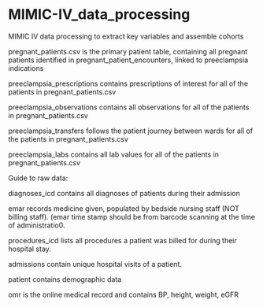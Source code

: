 # MIMIC-IV_data_processing
MIMIC IV data processing to extract key variables and assemble cohorts

pregnant_patients.csv is the primary patient table, containing all pregnant patients identified in pregnant_patient_encounters, linked to preeclampsia indications

preeclampsia_prescriptions contains prescriptions of interest for all of the patients in pregnant_patients.csv

preeclampsia_observations contains all observations for all of the patients in pregnant_patients.csv

preeclampsia_transfers follows the patient journey between wards for all of the patients in pregnant_patients.csv

preeclampsia_labs contains all lab values for all of the patients in pregnant_patients.csv


Guide to raw data:

diagnoses_icd contains all diagnoses of patients during their admission

emar records medicine given, populated by bedside nursing staff (NOT billing staff). (emar time stamp should be from barcode scanning at the time of administratio0.

procedures_icd lists all procedures a patient was billed for during their hospital stay.

admissions contain unique hospital visits of a patient.

patient contains demographic data

omr is the online medical record and contains BP, height, weight, eGFR


